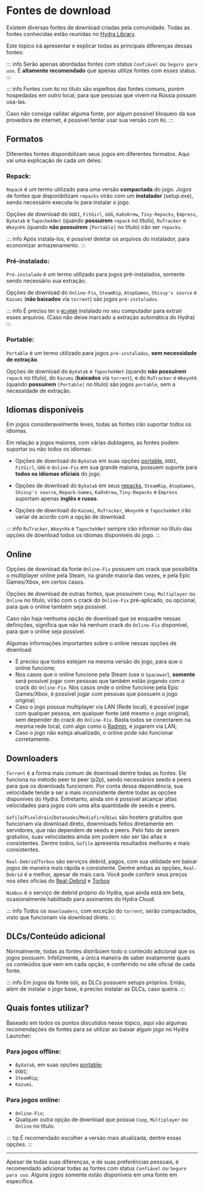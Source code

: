# Fontes de download

Existem diversas fontes de download criadas pela comunidade. Todas as fontes conhecidas estão reunidas no [Hydra Library](https://library.hydra.wiki/library).

Este tópico irá apresentar e explicar todas as principais diferenças dessas fontes:

::: info Serão apenas abordadas fontes com status `Confiável` ou `Seguro para uso`. É **altamente recomendado** que apenas utilize fontes com esses status.
:::

::: info Fontes com `RU` no titulo são espelhos das fontes comuns, porém hospedadas em outro local, para que pessoas que vivem na Rússia possam usa-las. 

Caso não consiga validar alguma fonte, por algum possível bloqueio da sua provedora de internet, é possível tentar usar sua versão com `RU`.
:::

## Formatos

Diferentes fontes disponibilizam seus jogos em diferentes formatos. Aqui vai uma explicação de cada um deles:

### Repack:

`Repack` é um termo utilizado para uma versão **compactada** do jogo. Jogos de fontes que disponibilizam `repacks` virão com um **instalador** (setup.exe), sendo necessário executa-lo para instalar o jogo.

Opções de download do `DODI`, `FitGirl`, `GOG`, `KaOsKrew`, `Tiny-Repacks`, `Empress`, `ByXatab` e `TapochekNet` (quando **possuírem** `repack` no título), `RuTracker` e `Wkeynhk` (quando **não possuírem** `[Portable]` no título) irão ser `repacks`.

::: info Após instala-los, é possível deletar os arquivos do instalador, para economizar armazenamento.
:::

### Pré-instalado:

`Pré-instalado` é um termo utilizado para jogos pré-instalados, somente sendo necessário sua extração.

Opções de download do `Online-Fix`, `SteamRip`, `AtopGames`, `Shisuy's source` e `Kazumi` (**não baixados** via `torrent`) são jogos `pré-instalados`.

::: info É preciso ter o [`WinRAR`](https://www.win-rar.com/fileadmin/winrar-versions/winrar/winrar-x64-711br.exe) instalado no seu computador para extrair esses arquivos. (Caso não deixe marcado a extração automática do Hydra)
:::

### Portable:

`Portable` é um termo utilizado para jogos `pré-instalados`, **sem necessidade de extração**.

Opções de download do `ByXatab` e `TapochekNet` (quando **não possuírem** `repack` no título), do `Kazumi` (**baixados** via `torrent`), e do `RuTracker` e `Wkeynhk` (quando **possuírem** `[Portable]` no título) são jogos `portable`, sem a necessidade de extração.

## Idiomas disponíveis

Em jogos consideravelmente leves, todas as fontes irão suportar todos os idiomas.

Em relação a jogos maiores, com várias dublagens, as fontes podem suportar ou não todos os idiomas:

- Opções de download do `ByXatab` em suas opções [portable](download-sources.html#portable), `DODI`, `FitGirl`, `GOG` e `Online-Fix` em sua grande maioria, possuem suporte para **todos os idiomas oficiais** do jogo.

- Opções de download do `ByXatab` em seus [repacks](download-sources.html#repack), `SteamRip`, `AtopGames`, `Shisuy's source`, `Repack-Games`, `KaOsKrew`, `Tiny-Repacks` e `Empress` suportam apenas **inglês e russo**.

- Opções de download do `Kazumi`, `RuTracker`, `Wkeynhk` e `TapochekNet` irão variar de acordo com a opção de download.

::: info `RuTracker`, `Wkeynhk` e `TapochekNet` sempre irão informar no título das opções de download todos os idiomas disponíveis do jogo.
:::

## Online

Opções de download da fonte `Online-Fix` possuem um crack que possibilita o multiplayer online pela Steam, na grande maioria das vezes, e pela Epic Games/Xbox, em certos casos. 

Opções de download de outras fontes, que possuírem `Coop`, `Multiplayer` ou `Online` no título, virão com o crack do `Online-Fix` pré-aplicado, ou opcional, para que o online também seja possível.

Caso não haja nenhuma opção de download que se enquadre nessas definições, significa que não há nenhum crack do `Online-Fix` disponível, para que o online seja possível.

Algumas informações importantes sobre o online nessas opções de download:
- É preciso que todos estejam na mesma versão do jogo, para que o online funcione;
- Nos casos que o online funcione pela Steam (use o `Spacewar`), **somente** será possível jogar com pessoas que também estão jogando com o crack do `Online-Fix`. Nos casos onde o online funcione pela Epic Games/Xbox, é possível jogar com pessoas que possuem o jogo original;
- Caso o jogo possua multiplayer via LAN (Rede local), é possível jogar com qualquer pessoa, em qualquer fonte (até mesmo o jogo original), sem depender do crack do `Online-Fix`. Basta todos se conectarem na mesma rede local, com algo como o [Radmin](https://www.radmin-vpn.com/), e jogarem via LAN;
- Caso o jogo não esteja atualizado, o online pode não funcionar corretamente.

## Downloaders

`Torrent` é a forma mais comum de download dentre todas as fontes. Ele funciona no método peer to peer (p2p), sendo necessários seeds e peers para que os downloads funcionem. Por conta dessa dependência, sua velocidade tende a ser a mais inconsistente dentre todas as opções disponíves do Hydra. Entretanto, ainda sim é possível alcançar altas velocidades para jogos com uma alta quantidade de seeds e peers.

`Gofile`/`Pixeldrain`/`Datanodes`/`Mediafire`/`Qiwi` são hosters gratuitos que funcionam via download direto, downnloads feitos diretamente em servidores, que não dependem de seeds e peers. Pelo fato de serem gratuitos, suas velocidades ainda sim podem não ser tão altas e consistentes. Dentre todos, `Gofile` apresenta resultados melhores e mais consistentes.

`Real-Debrid`/`Torbox` são serviços debrid, pagos, com sua utilidade em baixar jogos de maneira mais rápida e consistente. Dentre ambas as opções, `Real-Debrid` é a melhor, apesar de mais cara. Você pode conferir seus preços nos sites oficias do [Real-Debrid](https://real-debrid.com/) e [Torbox](https://torbox.app/)

`Nimbus` é o serviço de debrid próprio do Hydra, que ainda está em beta, ocasionalmente habilitado para assinantes do Hydra Cloud.

::: info Todos os `downloaders`, com exceção do `torrent`, serão compactados, visto que funcionam via download direto.
:::

## DLCs/Conteúdo adicional

Normalmente, todas as fontes distribúem todo o conteúdo adicional que os jogos possuem. Infelizmente, a única maneira de saber exatamente quais os conteúdos que vem em cada opção, é conferindo no site oficial de cada fonte.

::: info Em jogos da fonte `GOG`, as DLCs possuem setups próprios. Então, além de instalar o jogo base, é preciso instalar as DLCs, caso queira.
:::

## Quais fontes utilizar?

Baseado em todos os pontos discutidos nesse tópico, aqui vão algumas recomendações de fontes para se utilizar ao baixar algum jogo no Hydra Launcher:

### Para jogos offline: 
- `ByXatab`, em suas opções [portable](download-sources.html#portable);
- `DODI`;
- `SteamRip`;
- `Kazumi`.

### Para jogos online:
- `Online-Fix`;
- Qualquer outra opção de download que possua `Coop`, `Multiplayer` ou `Online` no título.

::: tip É recomendado escolher a versão mais atualizada, dentre essas opções.
:::

___

Apesar de todas suas diferenças, e de suas preferências pessoais, é recomendado adicionar todas as fontes com status `Confiável` ou `Seguro para uso`. Alguns jogos somente estão disponíveis em uma fonte em específica.